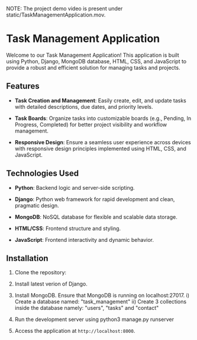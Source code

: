 NOTE: The project demo video is present under static/TaskManagementApplication.mov.

# Task Management Application

Welcome to our Task Management Application! This application is built using Python, Django, MongoDB database, HTML, CSS, and JavaScript to provide a robust and efficient solution for managing tasks and projects.

## Features

- **Task Creation and Management**: Easily create, edit, and update tasks with detailed descriptions, due dates, and priority levels.
  
- **Task Boards**: Organize tasks into customizable boards (e.g., Pending, In Progress, Completed) for better project visibility and workflow management.

- **Responsive Design**: Ensure a seamless user experience across devices with responsive design principles implemented using HTML, CSS, and JavaScript.

## Technologies Used

- **Python**: Backend logic and server-side scripting.
  
- **Django**: Python web framework for rapid development and clean, pragmatic design.
  
- **MongoDB**: NoSQL database for flexible and scalable data storage.
  
- **HTML/CSS**: Frontend structure and styling.
  
- **JavaScript**: Frontend interactivity and dynamic behavior.

## Installation

1. Clone the repository:

2. Install latest verion of Django.
  
3. Install MongoDB. Ensure that MongoDB is running on localhost:27017.
    i) Create a database named: "task_management"
    ii) Create 3 collections inside the database namely:  "users", "tasks" and "contact"
   
5. Run the development server using
      python3 manage.py runserver

6. Access the application at `http://localhost:8000`.
